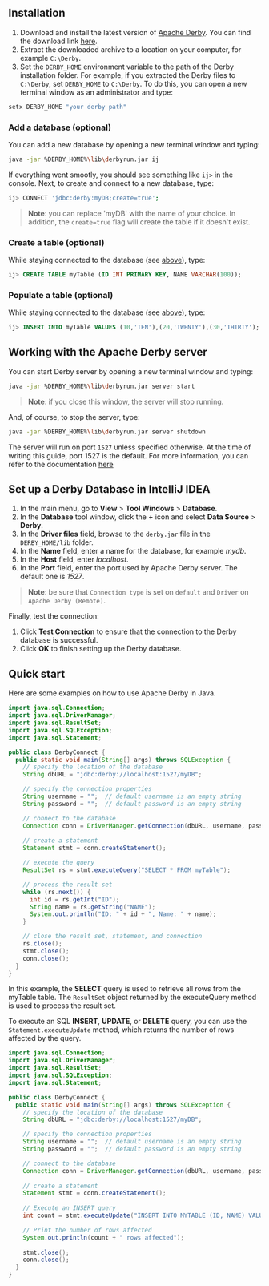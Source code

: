 ## Installation

1.  Download and install the latest version of [Apache Derby](https://db.apache.org/). You can find the download link [here](https://db.apache.org/derby/derby_downloads.html).
2.  Extract the downloaded archive to a location on your computer, for example `C:\Derby`.
3.  Set the `DERBY_HOME` environment variable to the path of the Derby installation folder. For example, if you extracted the Derby files to `C:\Derby`, set `DERBY_HOME` to `C:\Derby`. To do this, you can open a new terminal window as an administrator and type:
```bash 
setx DERBY_HOME "your derby path" 
```

### Add a database (optional)

You can add a new database by opening a new terminal window and typing:
```bash
java -jar %DERBY_HOME%\lib\derbyrun.jar ij
```

If everything went smootly, you should see something like `ij>` in the console. Next, to create and connect to a new database, type:
```bash
ij> CONNECT 'jdbc:derby:myDB;create=true';
```
> **Note**: you can replace 'myDB' with the name of your choice. In addition, the `create=true` flag will create the table if it doesn't exist.

### Create a table (optional)

While staying connected to the database (see [above](#add-a-database-optional)), type:
```sql
ij> CREATE TABLE myTable (ID INT PRIMARY KEY, NAME VARCHAR(100));
```

### Populate a table (optional)

While staying connected to the database (see [above](#add-a-database-optional)), type:
```sql
ij> INSERT INTO myTable VALUES (10,'TEN'),(20,'TWENTY'),(30,'THIRTY');
```

## Working with the Apache Derby server

You can start Derby server by opening a new terminal window and typing:
```bash
java -jar %DERBY_HOME%\lib\derbyrun.jar server start
```
> **Note**: if you close this window, the server will stop running. 

And, of course, to stop the server, type:
```bash
java -jar %DERBY_HOME%\lib\derbyrun.jar server shutdown
```

The server will run on port `1527` unless specified otherwise. At the time of writing this guide, port 1527 is the default. For more information, you can refer to the documentation [here](https://db.apache.org/derby/quick_start.html)

## Set up a Derby Database in IntelliJ IDEA

1. In the main menu, go to **View** > **Tool Windows** > **Database**.
2. In the **Database** tool window, click the **+** icon and select **Data Source** > **Derby**.
3. In the **Driver files** field, browse to the `derby.jar` file in the `DERBY_HOME/lib` folder.
4. In the **Name** field, enter a name for the database, for example *mydb*.
5. In the **Host** field, enter *localhost*.
6. In the **Port** field, enter the port used by Apache Derby server. The default one is *1527*.
> **Note**: be sure that `Connection type` is set on `default` and `Driver` on `Apache Derby (Remote)`.

Finally, test the connection:
1.  Click **Test Connection** to ensure that the connection to the Derby database is successful.
2.  Click **OK** to finish setting up the Derby database.

## Quick start

Here are some examples on how to use Apache Derby in Java.
```java
import java.sql.Connection;
import java.sql.DriverManager;
import java.sql.ResultSet;
import java.sql.SQLException;
import java.sql.Statement;

public class DerbyConnect {
  public static void main(String[] args) throws SQLException {
    // specify the location of the database
    String dbURL = "jdbc:derby://localhost:1527/myDB";

    // specify the connection properties
    String username = "";  // default username is an empty string
    String password = "";  // default password is an empty string

    // connect to the database
    Connection conn = DriverManager.getConnection(dbURL, username, password);
    
    // create a statement
    Statement stmt = conn.createStatement();

    // execute the query
    ResultSet rs = stmt.executeQuery("SELECT * FROM myTable");

    // process the result set
    while (rs.next()) {
      int id = rs.getInt("ID");
      String name = rs.getString("NAME");
      System.out.println("ID: " + id + ", Name: " + name);
    }

    // close the result set, statement, and connection
    rs.close();
    stmt.close();
    conn.close();
  }
}
```
In this example, the **SELECT** query is used to retrieve all rows from the myTable table. The `ResultSet` object returned by the executeQuery method is used to process the result set.

To execute an SQL **INSERT**, **UPDATE**, or **DELETE** query, you can use the `Statement.executeUpdate` method, which returns the number of rows affected by the query.
```java
import java.sql.Connection;
import java.sql.DriverManager;
import java.sql.ResultSet;
import java.sql.SQLException;
import java.sql.Statement;

public class DerbyConnect {
  public static void main(String[] args) throws SQLException {
    // specify the location of the database
    String dbURL = "jdbc:derby://localhost:1527/myDB";

    // specify the connection properties
    String username = "";  // default username is an empty string
    String password = "";  // default password is an empty string

    // connect to the database
    Connection conn = DriverManager.getConnection(dbURL, username, password);
    
    // create a statement
    Statement stmt = conn.createStatement();
    
    // Execute an INSERT query
    int count = stmt.executeUpdate("INSERT INTO MYTABLE (ID, NAME) VALUES (40, 'FORTY')");

    // Print the number of rows affected
    System.out.println(count + " rows affected");
    
    stmt.close();
    conn.close();
  }
}
```
